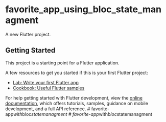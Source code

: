 # favorite_app_using_bloc_state_managment

A new Flutter project.

## Getting Started

This project is a starting point for a Flutter application.

A few resources to get you started if this is your first Flutter project:

- [Lab: Write your first Flutter app](https://docs.flutter.dev/get-started/codelab)
- [Cookbook: Useful Flutter samples](https://docs.flutter.dev/cookbook)

For help getting started with Flutter development, view the
[online documentation](https://docs.flutter.dev/), which offers tutorials,
samples, guidance on mobile development, and a full API reference.
#   f a v o r i t e - a p p _ w i t h _ b l o c _ s t a t e m a n a g m e n t  
 #   f a v o r i t e - a p p _ w i t h _ b l o c _ s t a t e m a n a g m e n t  
 